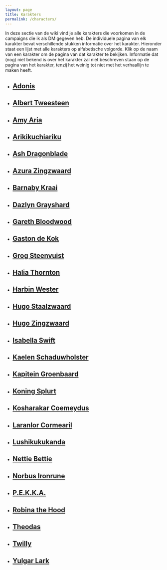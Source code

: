 ```yaml
---
layout: page
title: Karakters
permalink: /characters/
---
```


In deze sectie van de wiki vind je alle karakters die voorkomen in de campaigns die ik als DM gegeven heb. De individuele pagina van elk karakter bevat verschillende stukken informatie over het karakter. Hieronder staat een lijst met alle karakters op alfabetische volgorde. Klik op de naam van een karakter om de pagina van dat karakter te bekijken. Informatie dat (nog) niet bekend is over het karakter zal niet beschreven staan op de pagina van het karakter, tenzij het weinig tot niet met het verhaallijn te maken heeft.

<ul class="no-style-list no-style-link-group character-list">
    <li>
        <a href="../characters/Adonis">
            <div class="character-summary-wrapper">
                <h2>Adonis</h2>
                <div class="character-icons">
                    <span class="icon player" title="Speler"></span>
                    <span class="icon male" title="Man"></span>
                </div>
            </div>
        </a>
    </li>
    <li>
        <a href="../characters/Albert-Tweesteen">
            <div class="character-summary-wrapper">
                <h2>Albert Tweesteen</h2>
                <div class="character-icons">
                    <span class="icon quest" title="Komt voor in quest"></span>
                    <span class="icon with-party" title="Bij de groep"></span>
                    <span class="icon male" title="Man"></span>
                    <span class="icon friendly" title="Vriendelijk"></span>
                </div>
            </div>
        </a>
    </li>
    <li>
        <a href="../characters/Amy-Aria">
            <div class="character-summary-wrapper">
                <h2>Amy Aria</h2>
                <div class="character-icons">
                    <span class="icon shop" title="Heeft een winkel"></span>
                    <span class="icon female" title="Vrouw"></span>
                    <span class="icon indifferent" title="Onverschillig"></span>
                </div>
            </div>
        </a>  
    </li>
    <li>
        <a href="../characters/Arikikuchiariku">
            <div class="character-summary-wrapper">
                <h2>Arikikuchiariku</h2>
                <div class="character-icons">
                    <span class="icon player" title="Speler"></span>
                    <span class="icon with-party" title="Bij de groep"></span>
                    <span class="icon male" title="Man"></span>
                </div>
            </div>
        </a>  
    </li>
    <li>
        <a href="../characters/Ash-Dragonblade">
            <div class="character-summary-wrapper">
                <h2>Ash Dragonblade</h2>
                <div class="character-icons">
                    <span class="icon quest" title="Komt voor in quest"></span>
                    <span class="icon male" title="Man"></span>
                    <span class="icon indifferent" title="Onverschillig"></span>
                </div>
            </div>
        </a>  
    </li>
    <li>
        <a href="../characters/Azura-Zingzwaard">
            <div class="character-summary-wrapper">
                <h2>Azura Zingzwaard</h2>
                <div class="character-icons">
                    <span class="icon quest" title="Komt voor in quest"></span>
                    <span class="icon female" title="Vrouw"></span>
                    <span class="icon friendly" title="Vriendelijk"></span>
                </div>
            </div>
        </a>  
    </li>
    <li>
        <a href="../characters/Barnaby-Kraai">
            <div class="character-summary-wrapper">
                <h2>Barnaby Kraai</h2>
                <div class="character-icons">
                    <span class="icon quest" title="Komt voor in quest"></span>
                    <span class="icon male" title="Man"></span>
                    <span class="icon indifferent" title="Onverschillig"></span>
                </div>
            </div>
        </a>  
    </li>
    <li>
        <a href="../characters/Dazlyn-Grayshard">
            <div class="character-summary-wrapper">
                <h2>Dazlyn Grayshard</h2>
                <div class="character-icons">
                    <span class="icon quest" title="Komt voor in quest"></span>
                    <span class="icon with-party" title="Bij de groep"></span>
                    <span class="icon male" title="Man"></span>
                    <span class="icon indifferent" title="Onverschillig"></span>
                </div>
            </div>
        </a>  
    </li>
    <li>
        <a href="../characters/Gareth-Bloodwood">
            <div class="character-summary-wrapper">
                <h2>Gareth Bloodwood</h2>
                <div class="character-icons">
                    <span class="icon quest" title="Komt voor in quest"></span>
                    <span class="icon male" title="Man"></span>
                    <span class="icon dead" title="Dood"></span>
                </div>
            </div>
        </a>  
    </li>
    <li>
        <a href="../characters/Gaston-de-Kok">
            <div class="character-summary-wrapper">
                <h2>Gaston de Kok</h2>
                <div class="character-icons">
                    <span class="icon quest" title="Komt voor in quest"></span>
                    <span class="icon male" title="Man"></span>
                    <span class="icon indifferent" title="Onverschillig"></span>
                </div>
            </div>
        </a>  
    </li>
    <li>
        <a href="../characters/Grog-Steenvuist">
            <div class="character-summary-wrapper">
                <h2>Grog Steenvuist</h2>
                <div class="character-icons">
                    <span class="icon player" title="Speler"></span>
                    <span class="icon quest" title="Komt voor in quest"></span>
                    <span class="icon male" title="Man"></span>
                    <span class="icon indifferent" title="Onverschillig"></span>
                </div>
            </div>
        </a>  
    </li>
    <li>
        <a href="../characters/Halia-Thornton">
            <div class="character-summary-wrapper">
                <h2>Halia Thornton</h2>
                <div class="character-icons">
                    <span class="icon shop" title="Heeft een winkel"></span>
                    <span class="icon female" title="Vrouw"></span>
                    <span class="icon indifferent" title="Onverschillig"></span>
                </div>
            </div>
        </a>  
    </li>
    <li>
        <a href="../characters/Harbin-Wester">
            <div class="character-summary-wrapper">
                <h2>Harbin Wester</h2>
                <div class="character-icons">
                    <span class="icon quest" title="Komt voor in quest"></span>
                    <span class="icon male" title="Man"></span>
                    <span class="icon indifferent" title="Onverschillig"></span>
                </div>
            </div>
        </a>  
    </li>
    <li>
        <a href="../characters/Hugo-Staalzwaard">
            <div class="character-summary-wrapper">
                <h2>Hugo Staalzwaard</h2>
                <div class="character-icons">
                    <span class="icon tavern" title="Heeft een herberg"></span>
                    <span class="icon male" title="Man"></span>
                    <span class="icon friendly" title="Vriendelijk"></span>
                </div>
            </div>
        </a>  
    </li>
    <li>
        <a href="../characters/Hugo-Zingzwaard">
            <div class="character-summary-wrapper">
                <h2>Hugo Zingzwaard</h2>
                <div class="character-icons">
                    <span class="icon quest" title="Komt voor in quest"></span>
                    <span class="icon tavern" title="Heeft een herberg"></span>
                    <span class="icon male" title="Man"></span>
                    <span class="icon friendly" title="Vriendelijk"></span>
                </div>
            </div>
        </a>  
    </li>
    <li>
        <a href="../characters/Isabella-Swift">
            <div class="character-summary-wrapper">
                <h2>Isabella Swift</h2>
                <div class="character-icons">
                    <span class="icon player" title="Speler"></span>
                    <span class="icon quest" title="Komt voor in quest"></span>
                    <span class="icon female" title="Vrouw"></span>
                    <span class="icon indifferent" title="Onverschillig"></span>
                </div>
            </div>
        </a>  
    </li>
    <li>
        <a href="../characters/Kaelen-Schaduwholster">
            <div class="character-summary-wrapper">
                <h2>Kaelen Schaduwholster</h2>
                <div class="character-icons">
                    <span class="icon quest" title="Komt voor in quest"></span>
                    <span class="icon non-binary" title="Non-binair"></span>
                    <span class="icon indifferent" title="Onverschillig"></span>
                </div>
            </div>
        </a>  
    </li>
    <li>
        <a href="../characters/Kapitein-Groenbaard">
            <div class="character-summary-wrapper">
                <h2>Kapitein Groenbaard</h2>
                <div class="character-icons">
                    <span class="icon quest" title="Komt voor in quest"></span>
                    <span class="icon with-party" title="Bij de groep"></span>
                    <span class="icon male" title="Man"></span>
                    <span class="icon friendly" title="Vriendelijk"></span>
                </div>
            </div>
        </a>  
    </li>
    <li>
        <a href="../characters/Koning-Splurt">
            <div class="character-summary-wrapper">
                <h2>Koning Splurt</h2>
                <div class="character-icons">
                    <span class="icon quest" title="Komt voor in quest"></span>
                    <span class="icon male" title="Man"></span>
                    <span class="icon dead" title="Dood"></span>
                </div>
            </div>
        </a>  
    </li>
    <li>
        <a href="../characters/Kosharakar-Coemeydus">
            <div class="character-summary-wrapper">
                <h2>Kosharakar Coemeydus</h2>
                <div class="character-icons">
                    <span class="icon player" title="Speler"></span>
                    <span class="icon quest" title="Komt voor in quest"></span>
                    <span class="icon male" title="Man"></span>
                </div>
            </div>
        </a>  
    </li>
    <li>
        <a href="../characters/Laranlor-Cormearil">
            <div class="character-summary-wrapper">
                <h2>Laranlor Cormearil</h2>
                <div class="character-icons">
                    <span class="icon player" title="Speler"></span>
                    <span class="icon with-party" title="Bij de groep"></span>
                    <span class="icon male" title="Man"></span>
                </div>
            </div>
        </a>  
    </li>
    <li>
        <a href="../characters/Lushikukukanda">
            <div class="character-summary-wrapper">
                <h2>Lushikukukanda</h2>
                <div class="character-icons">
                    <span class="icon player" title="Speler"></span>
                    <span class="icon with-party" title="Bij de groep"></span>
                    <span class="icon male" title="Man"></span>
                </div>
            </div>
        </a>  
    </li>
    <li>
        <a href="../characters/Nettie-Bettie">
            <div class="character-summary-wrapper">
                <h2>Nettie Bettie</h2>
                <div class="character-icons">
                    <span class="icon quest" title="Komt voor in quest"></span>
                    <span class="icon female" title="Vrouw"></span>
                    <span class="icon dead" title="Dood"></span>
                </div>
            </div>
        </a>  
    </li>
    <li>
        <a href="../characters/Norbus-Ironrune">
            <div class="character-summary-wrapper">
                <h2>Norbus Ironrune</h2>
                <div class="character-icons">
                    <span class="icon quest" title="Komt voor in quest"></span>
                    <span class="icon with-party" title="Bij de groep"></span>
                    <span class="icon male" title="Man"></span>
                    <span class="icon indifferent" title="Onverschillig"></span>
                </div>
            </div>
        </a>  
    </li>
    <li>
        <a href="../characters/PEKKA">
            <div class="character-summary-wrapper">
                <h2>P.E.K.K.A.</h2>
                <div class="character-icons">
                    <span class="icon player" title="Speler"></span>
                    <span class="icon with-party" title="Bij de groep"></span>
                    <span class="icon male" title="Man"></span>
                </div>
            </div>
        </a>  
    </li>
    <li>
        <a href="../characters/Robina-the-Hood">
            <div class="character-summary-wrapper">
                <h2>Robina the Hood</h2>
                <div class="character-icons">
                    <span class="icon quest" title="Komt voor in quest"></span>
                    <span class="icon female" title="Vrouw"></span>
                    <span class="icon friendly" title="Vriendelijk"></span>
                </div>
            </div>
        </a>  
    </li>
    <li>
        <a href="../characters/Theodas">
            <div class="character-summary-wrapper">
                <h2>Theodas</h2>
                <div class="character-icons">
                    <span class="icon player" title="Speler"></span>
                    <span class="icon with-party" title="Bij de groep"></span>
                    <span class="icon male" title="Man"></span>
                </div>
            </div>
        </a>  
    </li>
    <li>
        <a href="../characters/Twilly">
            <div class="character-summary-wrapper">
                <h2>Twilly</h2>
                <div class="character-icons">
                    <span class="icon quest" title="Komt voor in quest"></span>
                    <span class="icon with-party" title="Bij de groep"></span>
                    <span class="icon genderfluid" title="Genderfluid"></span>
                    <span class="icon friendly" title="Vriendelijk"></span>
                </div>
            </div>
        </a>  
    </li>
    <li>
        <a href="../characters/Yulgar-Lark">
            <div class="character-summary-wrapper">
                <h2>Yulgar Lark</h2>
                <div class="character-icons">
                    <span class="icon shop" title="Heeft een winkel"></span>
                    <span class="icon male" title="Man"></span>
                    <span class="icon indifferent" title="Onverschillig"></span>
                </div>
            </div>
        </a>  
    </li>
    <li hidden>
        <a href="../characters/Character-Name">
            <div class="character-summary-wrapper">
                <h2>Name</h2>
                <div class="character-icons">
                    <span class="icon player" title="Speler"></span>
                    <span class="icon quest" title="Komt voor in quest"></span>
                    <span class="icon shop" title="Heeft een winkel"></span>
                    <span class="icon tavern" title="Heeft een herberg"></span>
                    <span class="icon with-party" title="Bij de groep"></span>
                    <span class="icon male" title="Man"></span>
                    <span class="icon female" title="Vrouw"></span>
                    <span class="icon non-binary" title="Non-binair"></span>
                    <span class="icon genderfluid" title="Genderfluid"></span>
                    <span class="icon friendly" title="Vriendelijk"></span>
                    <span class="icon indifferent" title="Onverschillig"></span>
                    <span class="icon hostile" title="Vijandig"></span>
                    <span class="icon dead" title="Dood"></span>
                </div>
            </div>
        </a>  
    </li>
</ul>